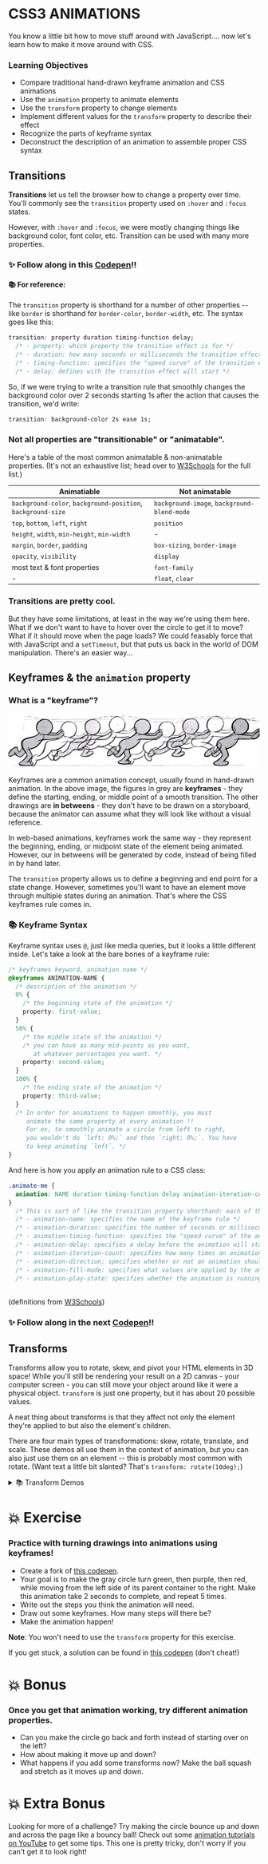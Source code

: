# CSS3 ANIMATIONS

You know a little bit how to move stuff around with JavaScript.... now let's learn how to make it move around with CSS.

### Learning Objectives

- Compare traditional hand-drawn keyframe animation and CSS animations
- Use the `animation` property to animate elements
- Use the `transform` property to change elements
- Implement different values for the `transform` property to describe their effect
- Recognize the parts of keyframe syntax
- Deconstruct the description of an animation to assemble proper CSS syntax

## Transitions 

**Transitions** let us tell the browser how to change a property over time. You'll commonly see the `transition` property used on `:hover` and `:focus` states.

However, with `:hover` and `:focus`, we were mostly changing things like background color, font color, etc. Transition can be used with many more properties.

### ✨ Follow along in this [Codepen](http://codepen.io/jlr7245/pen/zZVJyL?editors=1100)!!

#### 📚 For reference:

The `transition` property is shorthand for a number of other properties -- like `border` is shorthand for `border-color`, `border-width`, etc. The syntax goes like this:

```css
transition: property duration timing-function delay;
  /* - property: which property the transition effect is for */
  /* - duration: how many seconds or milliseconds the transition effect takes */
  /* - timing-function: specifies the "speed curve" of the transition effect */
  /* - delay: defines with the transition effect will start */
```

So, if we were trying to write a transition rule that smoothly changes the background color over 2 seconds starting 1s after the action that causes the transition, we'd write:

```css
transition: background-color 2s ease 1s;
```

### Not all properties are "transitionable" or "animatable". 

Here's a table of the most common animatable & non-animatable properties. (It's not an exhaustive list; head over to [W3Schools](https://www.w3schools.com/cssref/css_animatable.asp) for the full list.)

| Animatiable                                                  | Not animatable                              |
|--------------------------------------------------------------|---------------------------------------------|
| `background-color`, `background-position`, `background-size` | `background-image`, `background-blend-mode` |
| `top`, `bottom`, `left`, `right`                             | `position`                                  |
| `height`, `width`, `min-height`, `min-width`                 | -                                           |
| `margin`, `border`, `padding`                                | `box-sizing`, `border-image`                |
| `opacity`, `visibility`                                      | `display`                                   |
| most text & font properties                                  | `font-family`                               |
| -                                                            | `float`, `clear`                            |


### Transitions are pretty cool.

But they have some limitations, at least in the way we're using them here. What if we don't want to have to hover over the circle to get it to move? What if it should move when the page loads? We could feasably force that with JavaScript and a `setTimeout`, but that puts us back in the world of DOM manipulation. There's an easier way...

## Keyframes & the `animation` property

### What is a "keyframe"?

![keyframes example](./assets/keyframes.jpg)

Keyframes are a common animation concept, usually found in hand-drawn animation. In the above image, the figures in grey are **keyframes** - they define the starting, ending, or middle point of a smooth transition. The other drawings are **in betweens** - they don't have to be drawn on a storyboard, because the animator can assume what they will look like without a visual reference.

In web-based animations, keyframes work the same way - they represent the beginning, ending, or midpoint state of the element being animated. However, our in betweens will be generated by code, instead of being filled in by hand later.

The `transition` property allows us to define a beginning and end point for a state change. However, sometimes you'll want to have an element move through multiple states during an animation. That's where the CSS keyframes rule comes in.

### 📚 Keyframe Syntax

Keyframe syntax uses `@`, just like media queries, but it looks a little different inside. Let's take a look at the bare bones of a keyframe rule:

```css
/* keyframes keyword, animation name */
@keyframes ANIMATION-NAME {
  /* description of the animation */
  0% {
    /* the beginning state of the animation */
    property: first-value;
  }
  50% {
    /* the middle state of the animation */
    /* you can have as many mid-points as you want,
       at whatever percentages you want. */
    property: second-value;
  }
  100% {
    /* the ending state of the animation */
    property: third-value;
  }
  /* In order for animations to happen smoothly, you must
     animate the same property at every animation !! 
     For ex, to smoothly animate a circle from left to right,
     you wouldn't do `left: 0%;` and then `right: 0%;`. You have
     to keep animating `left`. */
}
```

And here is how you apply an animation rule to a CSS class:

```css
.animate-me {
  animation: NAME duration timing-function delay animation-iteration-count direction fill-mode play-state;
}
  /* This is sort of like the transition property shorthand: each of these does a different thing. */
  /* - animation-name: specifies the name of the keyframe rule */
  /* - animation-duration: specifies the number of seconds or milliseconds */
  /* - animation-timing-function: specifies the "speed curve" of the animation */
  /* - animation-delay: specifies a delay before the animation will start */
  /* - animation-iteration-count: specifies how many times an animation should be played */
  /* - animation-direction: specifies whether or not an animation should be played in reverse on alternate cycles */
  /* - animation-fill-mode: specifies what values are applied by the animation outside the time it is executing */
  /* - animation-play-state: specifies whether the animation is running or paused */
    
```

(definitions from [W3Schools](https://www.w3schools.com/cssref/css3_pr_animation.asp))

### ✨ Follow along in the next [Codepen](http://codepen.io/jlr7245/pen/evwaNK?editors=0100)!!

## Transforms

Transforms allow you to rotate, skew, and pivot your HTML elements in 3D space! While you'll still be rendering your result on a 2D canvas - your computer screen - you can still move your object around like it were a physical object. `transform` is just one property, but it has about 20 possible values. 

A neat thing about transforms is that they affect not only the element they're applied to but also the element's children.

There are four main types of transformations: skew, rotate, translate, and scale. These demos all use them in the context of animation, but you can also just use them on an element -- this is probably most common with rotate. (Want text a little bit slanted? That's `transform: rotate(10deg);`)
<details>
<summary> 📚 Transform Demos </summary>

- **Skew**: Defines a skew transformation -- i.e. changing a box into a parallelogram, etc.
    - [✨ **Example codepen** ✨](http://codepen.io/jlr7245/pen/JWQQYX?editors=0100)
    - Skew does not have a z-axis value.
- **Rotate**: Rotates an element along the given axis. 
    - [✨ **Example codepen** ✨](http://codepen.io/jlr7245/pen/MpMdrP?editors=0100)
    - Bonus: Try uncommenting the `transform-style: preserve-3d;` line (ln 104 of the CSS) and see how that changes the rotations. Notice anything interesting?
    - Bonus 2: The [backface visibility](https://www.w3schools.com/cssref/css3_pr_backface-visibility.asp) property helps with rotations, if you don't want to be able to see the text backward through the rotated element's backface. [Here are some examples.](https://designmodo.com/backface-visibility-css-animation/)
    - Confession: the `rotate3d()` demo is mostly from [MDN](https://developer.mozilla.org/en-US/docs/Web/CSS/transform-function/rotate3d) and apparently has something to do with cartesian coordinates, which are beyond me.
- **Translate**: Moves an element to the left & right, or top & bottom, or alters its height from the z-plane.
    - [✨ **Example codepen** ✨](http://codepen.io/jlr7245/pen/evwaNK?editors=0100)
    - "Why not just animate left and right?" Translate actually has better performance, even at a small scale, since it doesn't have to talk to the rest of the elements on the page. It can also be used on any elements, even ones with `position: static;` that setting left and right on won't have any effect over.
- **Scale**: Grows and shrinks an element along the x, y, or z axis.
    - [✨ **Example codepen** ✨](http://codepen.io/jlr7245/pen/QpXXEz?editors=0100)
    - `scaleZ(z)` is most frequently used with `translateZ(z)`. [Read here](https://tympanus.net/codrops/css_reference/scalez/) for more information.

Some of these demos have been paired with an extra value, `perspective(n)`. You can read more about CSS perspective [here](https://css-tricks.com/almanac/properties/p/perspective/), and check out [this illustration](http://codepen.io/HugoGiraudel/pen/GLbca). Essentially, it describes how many pixels away from the z-plane the user is. (Sound confusing? Me too. Just play around with it and you'll figure it out.)

> Sidenote: Usually when writing CSS animations, you'll see `-webkit-` and `-moz-` prefixes. Those are called vendor prefixes. Some of the animations we're doing are so cutting edge, that they haven't been formally adopted by all browsers. In cases like this, you'll have to call the same value multiple times with vendor-specific prefixes to make sure that Chrome(`-webkit-`), Firefox(`-moz-`), IE(`-ms-`), and Opera(`-o-`) all display the animation correctly. Always leave a non-prefixed call in as well - as these properties are formally adopted, the need for the vendor prefix will disappear, as will its support. Not sure if you need a prefix? Go to Can I Use and search for the CSS property you want to use - you'll receive a detailed breakdown of what browsers support it.

</details>

# 💥 Exercise

### Practice with turning drawings into animations using keyframes!

- Create a fork of [this codepen](http://codepen.io/jlr7245/pen/BWgvxo?editors=1100).
- Your goal is to make the gray circle turn green, then purple, then red, while moving from the left side of its parent container to the right. Make this animation take 2 seconds to complete, and repeat 5 times. 
- Write out the steps you think the animation will need.
- Draw out some keyframes. How many steps will there be?
- Make the animation happen! 

**Note**: You won't need to use the `transform` property for this exercise.

If you get stuck, a solution can be found in [this codepen](https://codepen.io/zanewhit/pen/YzqaqKR) (don't cheat!)

# 💥 Bonus

### Once you get that animation working, try different animation properties. 

- Can you make the circle go back and forth instead of starting over on the left? 
- How about making it move up and down?
- What happens if you add some transforms now? Make the ball squash and stretch as it moves up and down.

# 💥 Extra Bonus

Looking for more of a challenge? Try making the circle bounce up and down and across the page like a bouncy ball! Check out some [animation tutorials on YouTube](https://www.youtube.com/results?search_query=bouncing+ball+2d+animation) to get some tips. This one is pretty tricky, don't worry if you can't get it to look right!
